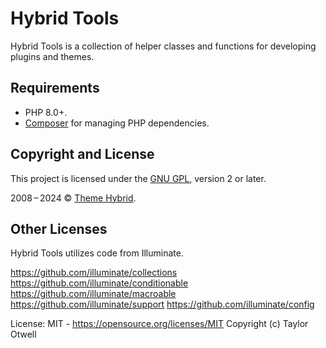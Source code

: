 # Hybrid Tools

Hybrid Tools is a collection of helper classes and functions for developing plugins and themes.

## Requirements

* PHP 8.0+.
* [Composer](https://getcomposer.org/) for managing PHP dependencies.

## Copyright and License

This project is licensed under the [GNU GPL](https://www.gnu.org/licenses/old-licenses/gpl-2.0.html), version 2 or later.

2008&thinsp;&ndash;&thinsp;2024 &copy; [Theme Hybrid](https://themehybrid.com).

## Other Licenses

Hybrid Tools utilizes code from Illuminate.

<https://github.com/illuminate/collections>
<https://github.com/illuminate/conditionable>
<https://github.com/illuminate/macroable>
<https://github.com/illuminate/support>
<https://github.com/illuminate/config>

License: MIT - <https://opensource.org/licenses/MIT>
Copyright (c) Taylor Otwell
